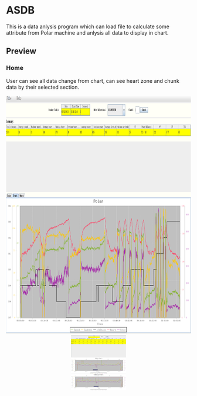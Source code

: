 # ASDB
This is a data anlysis program which can load file to calculate some attribute from Polar machine and anlysis all data to display in chart.
## Preview
### Home
User can see all data change from chart, can see heart zone and chunk data by their selected section.
<div align=center><img width="650" height="650" src="https://github.com/Reggiecril/ASDB/blob/master/first.png"/></div>
<div align=center><img width="150" height="150" src="https://github.com/Reggiecril/ASDB/blob/master/comparison.png"/></div>
